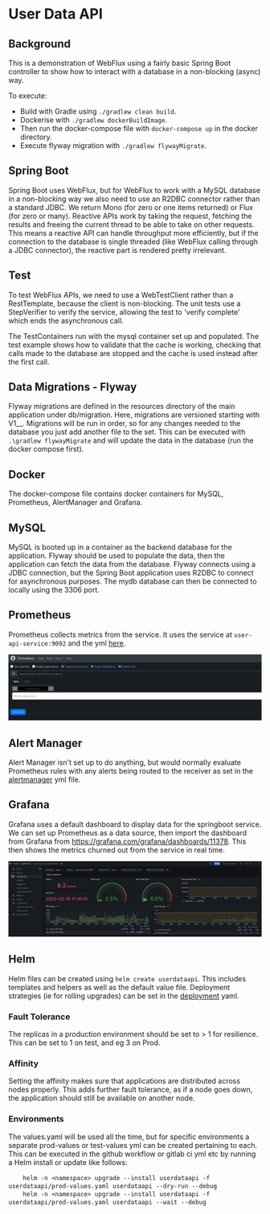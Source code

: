 # User Data API #

## Background ##
This is a demonstration of WebFlux using a fairly basic Spring Boot controller to show how to interact with a database in 
a non-blocking (async) way.

To execute:
- Build with Gradle using `./gradlew clean build`.
- Dockerise with `./gradlew dockerBuildImage`.
- Then run the docker-compose file with `docker-compose up` in the docker directory.
- Execute flyway migration with `./gradlew flywayMigrate`.

## Spring Boot ##
Spring Boot uses WebFlux, but for WebFlux to work with a MySQL database in a non-blocking way we also need to use an R2DBC
connector rather than a standard JDBC. We return Mono (for zero or one items returned) or Flux (for zero or many). Reactive
APIs work by taking the request, fetching the results and freeing the current thread to be able to take on other requests.
This means a reactive API can handle throughput more efficiently, but if the connection to the database is single threaded
(like WebFlux calling through a JDBC connector), the reactive part is rendered pretty irrelevant.

## Test ##
To test WebFlux APIs, we need to use a WebTestClient rather than a RestTemplate, because the client is non-blocking. The unit tests
use a StepVerifier to verify the service, allowing the test to 'verify complete' which ends the asynchronous call.

The TestContainers run with the mysql container set up and populated. The test example shows how to validate that the cache is
working, checking that calls made to the database are stopped and the cache is used instead after the first call.

## Data Migrations - Flyway ##
Flyway migrations are defined in the resources directory of the main application under db/migration. Here, migrations are versioned
starting with V1__. Migrations will be run in order, so for any changes needed to the database you just add another file to the
set. This can be executed with `.\gradlew flywayMigrate` and will update the data in the database (run the docker compose first).

## Docker ##
The docker-compose file contains docker containers for MySQL, Prometheus, AlertManager and Grafana.

## MySQL ##
MySQL is booted up in a container as the backend database for the application. Flyway should be used to populate the data, then
the application can fetch the data from the database. Flyway connects using a JDBC connection, but the Spring Boot application
uses R2DBC to connect for asynchronous purposes. The mydb database can then be connected to locally using the 3306 port.

## Prometheus ##
Prometheus collects metrics from the service. It uses the service at `user-api-service:9092` and the yml [here](docker/prometheus/prometheus.yml).

![prometheus.png](src/main/resources/prometheus.png)

## Alert Manager ##
Alert Manager isn't set up to do anything, but would normally evaluate Prometheus rules with any alerts being routed to the receiver
as set in the [alertmanager](docker/alertmanager/alertmanager.yml) yml file.

## Grafana ##
Grafana uses a default dashboard to display data for the springboot service. We can set up Prometheus as a data source, then import
the dashboard from Grafana from https://grafana.com/grafana/dashboards/11378. This then shows the metrics churned out from the 
service in real time.

![grafana.png](src/main/resources/grafana.png)

## Helm ##
Helm files can be created using `helm create userdataapi`. This includes templates and helpers as well as the default value
file. Deployment strategies (ie for rolling upgrades) can be set in the [deployment](helm/userdataapi/templates/deployment.yaml) yaml.

### Fault Tolerance ###
The replicas in a production environment should be set to > 1 for resilience. This can be set to 1 on test, and eg 3 on Prod.

### Affinity ###
Setting the affinity makes sure that applications are distributed across nodes properly. This adds further fault tolerance, as
if a node goes down, the application should still be available on another node.

### Environments ###
The values.yaml will be used all the time, but for specific environments a separate prod-values or test-values yml can be created
pertaining to each. This can be executed in the github workflow or gitlab ci yml etc by running a Helm install or update like follows:
```helm
    helm -n <namespace> upgrade --install userdataapi -f userdataapi/prod-values.yaml userdataapi --dry-run --debug
    helm -n <namespace> upgrade --install userdataapi -f userdataapi/prod-values.yaml userdataapi --wait --debug
```